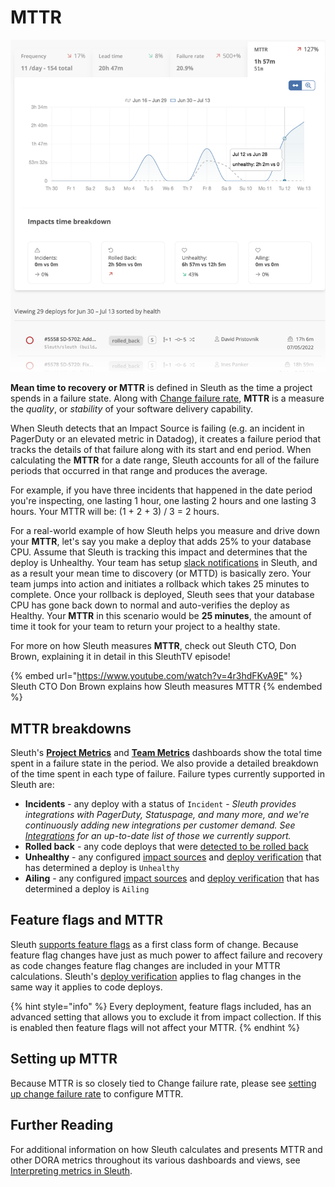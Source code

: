 # MTTR

![](<../.gitbook/assets/image (20) (1) (1).png>)

**Mean time to recovery or MTTR** is defined in Sleuth as the time a project spends in a failure state. Along with [Change failure rate](change-failure-rate.md), **MTTR** is a measure the _quality_, or _stability_ of your software delivery capability.&#x20;

When Sleuth detects that an Impact Source is failing (e.g. an incident in PagerDuty or an elevated metric in Datadog), it creates a failure period that tracks the details of that failure along with its start and end period. When calculating the **MTTR** for a date range, Sleuth accounts for all of the failure periods that occurred in that range and produces the average.&#x20;

For example, if you have three incidents that happened in the date period you're inspecting, one lasting 1 hour, one lasting 2 hours and one lasting 3 hours. Your MTTR will be: (1 + 2 + 3) / 3 = 2 hours.

For a real-world example of how Sleuth helps you measure and drive down your **MTTR**, let's say you make a deploy that adds 25% to your database CPU. Assume that Sleuth is tracking this impact and determines that the deploy is Unhealthy. Your team has setup [slack notifications](../notifications.md) in Sleuth, and as a result your mean time to discovery (or MTTD) is basically zero. Your team jumps into action and initiates a rollback which takes 25 minutes to complete. Once your rollback is deployed, Sleuth sees that your database CPU has gone back down to normal and auto-verifies the deploy as Healthy. Your **MTTR** in this scenario would be **25 minutes**, the amount of time it took for your team to return your project to a healthy state.

For more on how Sleuth measures **MTTR**, check out Sleuth CTO, Don Brown, explaining it in detail in this SleuthTV episode!

{% embed url="https://www.youtube.com/watch?v=4r3hdFKvA9E" %}
Sleuth CTO Don Brown explains how Sleuth measures MTTR
{% endembed %}

## MTTR breakdowns

Sleuth's [**Project Metrics**](../modeling-your-deployments/projects/) and [**Team Metrics**](../modeling-your-deployments/teams.md) dashboards show the total time spent in a failure state in the period. We also provide a detailed breakdown of the time spent in each type of failure. Failure types currently supported in Sleuth are:

* **Incidents** - any deploy with a status of `Incident` - _Sleuth provides integrations with PagerDuty, Statuspage, and many more, and we're continuously adding new integrations per customer demand. See_ [_Integrations_](broken-reference) _for an up-to-date list of those we currently support._&#x20;
* **Rolled back** - any code deploys that were [detected to be rolled back](../modeling-your-deployments/code-deployments/rollbacks.md)
* **Unhealthy** - any configured [impact sources](../integrations-1/impact-sources/) and [deploy verification](../auto-verify-your-deploys/) that has determined a deploy is `Unhealthy`
* **Ailing** - any configured [impact sources](../integrations-1/impact-sources/) and [deploy verification](../auto-verify-your-deploys/) that has determined a deploy is `Ailing`

## Feature flags and MTTR

Sleuth [supports feature flags](../modeling-your-deployments/feature-flags.md) as a first class form of change. Because feature flag changes have just as much power to affect failure and recovery as code changes feature flag changes are included in your MTTR calculations. Sleuth's [deploy verification](../auto-verify-your-deploys/) applies to flag changes in the same way it applies to code deploys.

{% hint style="info" %}
Every deployment, feature flags included, has an advanced setting that allows you to exclude it from impact collection. If this is enabled then feature flags will not affect your MTTR.
{% endhint %}

## Setting up MTTR

Because MTTR is so closely tied to Change failure rate, please see [setting up change failure rate](change-failure-rate.md#setting-up-change-failure) to configure MTTR.

## Further Reading

For additional information on how Sleuth calculates and presents MTTR and other DORA metrics throughout its various dashboards and views, see [Interpreting metrics in Sleuth](how-we-calculate.md).

